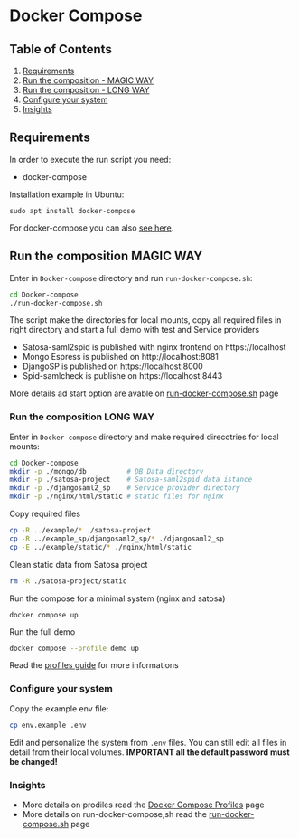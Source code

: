 # Docker Compose

## Table of Contents

1. [Requirements](#requirements)
2. [Run the composition - MAGIC WAY](#run-the-composition-magic-way)
3. [Run the composition - LONG WAY](#run-the-composition-long-way)
4. [Configure your system](#configure-your-system)
5. [Insights](#Insights)

## Requirements

In order to execute the run script you need:

* docker-compose

Installation example in Ubuntu:

```
sudo apt install docker-compose
```

For docker-compose you can also [see here](https://docs.docker.com/compose/install/other/).

## Run the composition MAGIC WAY

Enter in `Docker-compose` directory and run `run-docker-compose.sh`:
```bash
cd Docker-compose
./run-docker-compose.sh
```
The script make the directories for local mounts, copy all required files in right directory and start a full demo with test and Service providers

* Satosa-saml2spid is published with nginx frontend on https://localhost
* Mongo Espress is published on http://localhost:8081
* DjangoSP is published on https://localhost:8000
* Spid-samlcheck is publishe on https://localhost:8443

More details ad start option are avable on [run-docker-compose.sh](../docs/run-docker-compose.sh.md) page

### Run the composition LONG WAY

Enter in `Docker-compose` directory and make required direcotries for local mounts:
```bash
cd Docker-compose
mkdir -p ./mongo/db          # DB Data directory
mkdir -p ./satosa-project    # Satosa-saml2spid data istance
mkdir -p ./djangosaml2_sp    # Service provider directory
mkdir -p ./nginx/html/static # static files for nginx
```

Copy required files
```bash
cp -R ../example/* ./satosa-project
cp -R ../example_sp/djangosaml2_sp/* ./djangosaml2_sp
cp -E ../example/static/* ./nginx/html/static
```

Clean static data from Satosa project
```bash
rm -R ./satosa-project/static
```

Run the compose for a minimal system (nginx and satosa)
```
docker compose up
```

Run the full demo
```bash
docker compose --profile demo up
```

Read the [profiles guide](../docs/docker_compose_profiles.md) for more informations 


### Configure your system
Copy the example env file:
```bash
cp env.example .env
```

Edit and personalize the system from `.env` files. You can still edit all files in detail from their local volumes.
**IMPORTANT all the default password must be changed!**

### Insights

* More details on prodiles read the [Docker Compose Profiles](../docs/docker_compose_profiles.md) page
* More details on run-docker-compose,sh read the [run-docker-compose.sh](../docs/run-docker-compose.sh.md) page
